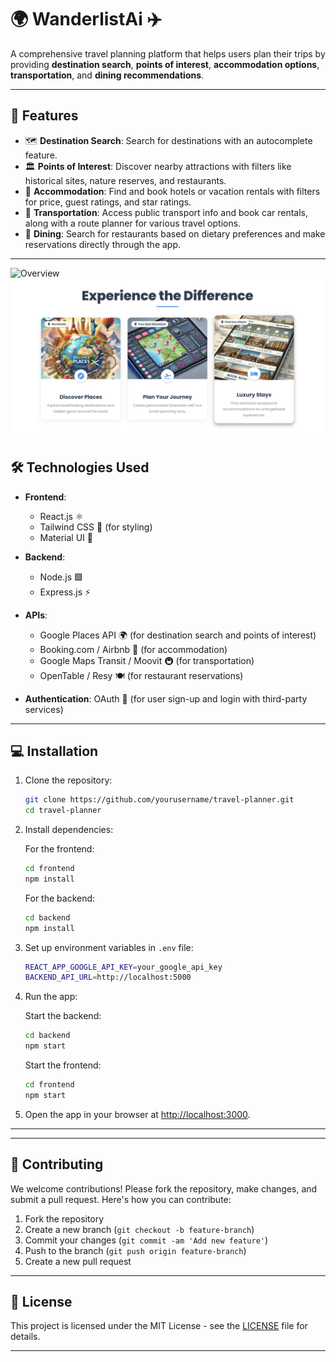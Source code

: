 

# 🌍 **WanderlistAi** ✈️

A comprehensive travel planning platform that helps users plan their trips by providing **destination search**, **points of interest**, **accommodation options**, **transportation**, and **dining recommendations**.

---

## 🚀 Features

- 🗺️ **Destination Search**: Search for destinations with an autocomplete feature.
- 🏛️ **Points of Interest**: Discover nearby attractions with filters like historical sites, nature reserves, and restaurants.
- 🏨 **Accommodation**: Find and book hotels or vacation rentals with filters for price, guest ratings, and star ratings.
- 🚗 **Transportation**: Access public transport info and book car rentals, along with a route planner for various travel options.
- 🍴 **Dining**: Search for restaurants based on dietary preferences and make reservations directly through the app.

---
![Overview](frontend/src/assets/images/pic1.png)
![Overview](frontend/src/assets/images/pic2.png)

## 🛠️ Technologies Used

- **Frontend**: 
  - React.js ⚛️
  - Tailwind CSS 🌿 (for styling)
  - Material UI 💅
  
- **Backend**: 
  - Node.js 🟩
  - Express.js ⚡

- **APIs**: 
  - Google Places API 🌍 (for destination search and points of interest)
  - Booking.com / Airbnb 🏨 (for accommodation)
  - Google Maps Transit / Moovit 🚇 (for transportation)
  - OpenTable / Resy 🍽️ (for restaurant reservations)

- **Authentication**: OAuth 🔑 (for user sign-up and login with third-party services)

---

## 💻 Installation

1. Clone the repository:

   ```bash
   git clone https://github.com/yourusername/travel-planner.git
   cd travel-planner
   ```

2. Install dependencies:

   For the frontend:

   ```bash
   cd frontend
   npm install
   ```

   For the backend:

   ```bash
   cd backend
   npm install
   ```

3. Set up environment variables in `.env` file:

   ```bash
   REACT_APP_GOOGLE_API_KEY=your_google_api_key
   BACKEND_API_URL=http://localhost:5000
   ```

4. Run the app:

   Start the backend:

   ```bash
   cd backend
   npm start
   ```

   Start the frontend:

   ```bash
   cd frontend
   npm start
   ```

5. Open the app in your browser at [http://localhost:3000](http://localhost:3000).

---



---

## 🤝 Contributing

We welcome contributions! Please fork the repository, make changes, and submit a pull request. Here's how you can contribute:

1. Fork the repository
2. Create a new branch (`git checkout -b feature-branch`)
3. Commit your changes (`git commit -am 'Add new feature'`)
4. Push to the branch (`git push origin feature-branch`)
5. Create a new pull request

---

## 📜 License

This project is licensed under the MIT License - see the [LICENSE](LICENSE) file for details.

---

